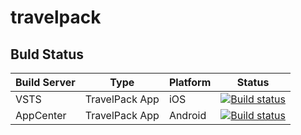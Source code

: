 # travelpack

## Buld Status


| Build Server | Type         | Platform | Status                                                                                                                                                                                 |
|--------------|--------------|----------|----------------------------------------------------------------------------------------------------------------------------------------------------------------------------------------|
| VSTS  | TravelPack App   | iOS      |   [![Build status](https://build.appcenter.ms/v0.1/apps/057005cf-1feb-4e80-87df-36097c8be454/branches/master/badge)](https://appcenter.ms)    |
| AppCenter  | TravelPack App   | Android      |   [![Build status](https://build.appcenter.ms/v0.1/apps/c99c66ed-038b-467e-bb3c-e831e48188b6/branches/master/badge)](https://appcenter.ms) |
